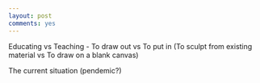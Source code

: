 ```yaml
---
layout: post
comments: yes
---
```


Educating vs Teaching - To draw out vs To put in (To sculpt from existing material vs To draw on a blank canvas)

The current situation (pendemic?) 
